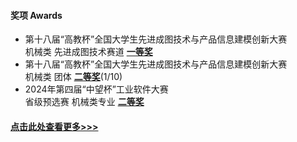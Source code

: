 
#### 奖项 Awards

- 第十八届“高教杯”全国大学生先进成图技术与产品信息建模创新大赛\
机械类 先进成图技术赛道 **[一等奖](contents/data/awards/25/国赛个人.jpg)**
- 第十八届“高教杯”全国大学生先进成图技术与产品信息建模创新大赛\
机械类 团体 **[二等奖](contents/data/awards/25/国赛团体.jpg)**(1/10)
- 2024年第四届“中望杯”工业软件大赛\
省级预选赛 机械类专业 **[二等奖](contents/data/awards/24/中望省赛.png)**


#### [点击此处查看更多>>>](awardsPRO.html)